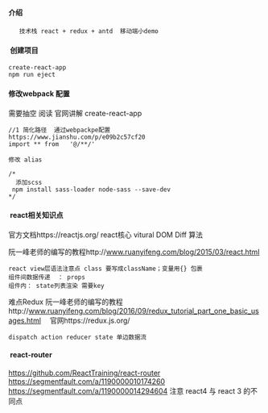 ####  介绍
```
   技术栈 react + redux + antd  移动端小demo
```
####  创建项目
```
create-react-app
npm run eject 
```
####  修改webpack 配置
 需要抽空 阅读 官网讲解 create-react-app
```
//1 简化路径  通过webpackpe配置     https://www.jianshu.com/p/e09b2c57cf20
import ** from   '@/**/'

修改 alias

/*
  添加scss    
 npm install sass-loader node-sass --save-dev
*/
```
####  react相关知识点
官方文档https://reactjs.org/
react核心 vitural DOM   Diff 算法

阮一峰老师的编写的教程http://www.ruanyifeng.com/blog/2015/03/react.html

```
react view层语法注意点 class 要写成className；变量用{} 包裹
组件间数据传递  ： props
组件内： state列表渲染 需要key

```
难点Redux  阮一峰老师的编写的教程http://www.ruanyifeng.com/blog/2016/09/redux_tutorial_part_one_basic_usages.html
           　官网https://redux.js.org/
```
dispatch action reducer state 单边数据流
```

####  react-router
https://github.com/ReactTraining/react-router
https://segmentfault.com/a/1190000010174260
https://segmentfault.com/a/1190000014294604
注意 react4  与 react 3 的不同点

